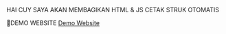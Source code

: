 HAI CUY SAYA AKAN MEMBAGIKAN HTML & JS CETAK STRUK OTOMATIS


🔗DEMO WEBSITE [Demo Website](https://alzzhosting.github.io/AlzzoffcCetakStruk.github.io/)
